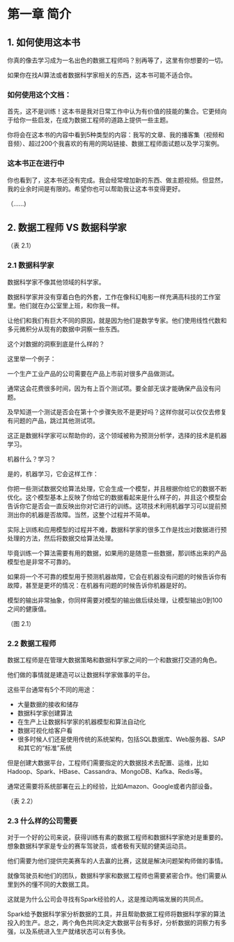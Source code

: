 # 第一章 简介

## 1. 如何使用这本书

你真的像去学习成为一名出色的数据工程师吗？别再等了，这里有你想要的一切。

如果你在找AI算法或者数据科学家相关的东西，这本书可能不适合你。

### 如何使用这个文档：

首先，这不是训练！这本书是我对日常工作中认为有价值的技能的集合。它更倾向于给你一些启发，在成为数据工程师的道路上提供一些主题。

你将会在这本书的内容中看到5种类型的内容：我写的文章、我的播客集（视频和音频）、超过200个我喜欢的有用的网站链接、数据工程师面试题以及学习案例。

### 这本书正在进行中

你也看到了，这本书还没有完成。我会经常增加新的东西、做主题视频。但显然，我的业余时间是有限的。希望你也可以帮助我让这本书变得更好。

（……)

## 2. 数据工程师 VS 数据科学家

（表 2.1）

### 2.1 数据科学家

数据科学家不像其他领域的科学家。

数据科学家并没有穿着白色的外套，工作在像科幻电影一样充满高科技的工作室里。他们就在办公室里上班，和你我一样。

让他们和我们有巨大不同的原因，就是因为他们是数学专家。他们使用线性代数和多元微积分从现有的数据中洞察一些东西。

这个对数据的洞察到底是什么样的？

这里举一个例子：

一个生产工业产品的公司需要在产品上市前对很多产品做测试。

通常这会花费很多时间，因为有上百个测试项。要全部无误才能确保产品没有问题。

及早知道一个测试是否会在第十个步骤失败不是更好吗？这样你就可以仅仅去修复有问题的产品，跳过其他测试项。

这正是数据科学家可以帮助你的，这个领域被称为预测分析学，选择的技术是机器学习。

机器什么？学习？

是的，机器学习，它会这样工作：

你把一些测试数据交给算法处理，它会生成一个模型，并且根据你给它的数据不断优化。这个模型基本上反映了你给它的数据看起来是什么样子的，并且这个模型会告诉你它是否会一直反映出你对它进行的训练。这项技术利用机器学习可以提前预测出你的机器是否故障。当然，这整个过程并不简单。

实际上训练和应用模型的过程并不难，数据科学家的很多工作是找出对数据进行预处理的方法，然后将数据交给算法处理。

毕竟训练一个算法需要有用的数据，如果用的是随意一些数据，那训练出来的产品模型也是非常不可靠的。

如果将一个不可靠的模型用于预测机器故障，它会在机器没有问题的时候告诉你有故障，甚至是更坏的情况：在机器有问题的时候告诉你机器是好的。

模型的输出非常抽象，你同样需要对模型的输出做后续处理，让模型输出0到100之间的健康值。

（图 2.1）

### 2.2 数据工程师

数据工程师是在管理大数据策略和数据科学家之间的一个和数据打交道的角色。

他们做的事情就是建造可以让数据科学家做事的平台。

这些平台通常有5个不同的用途：

+ 大量数据的接收和储存
+ 数据科学家创建算法
+ 在生产上让数据科学家的机器模型和算法自动化
+ 数据可视化给客户看
+ 很多时候人们还是使用传统的系统架构，包括SQL数据库、Web服务器、SAP和其它的“标准”系统

但是创建大数据平台，工程师们需要指定的大数据技术去配置、运维，比如Hadoop、Spark、HBase、Cassandra、MongoDB、Kafka、Redis等。

通常还需要将系统部署在云上的经验，比如Amazon、Google或者内部设备。

（表 2.2）

### 2.3 什么样的公司需要

对于一个好的公司来说，获得训练有素的数据工程师和数据科学家绝对是重要的。想象数据科学家是专业的赛车驾驶员，或者极有天赋的健美运动员。

他们需要为他们提供完美赛车的人去赢的比赛，这就是解决问题架构师做的事情。

就像驾驶员和他们的团队，数据科学家和数据工程师也需要紧密合作。他们需要从里到外的懂不同的大数据工具。

这就是为什么公司会寻找有Spark经验的人，这是推动两端发展的共同点。

Spark给予数据科学家分析数据的工具，并且帮助数据工程师将数据科学家的算法投入的生产。总之，两个角色共同决定大数据平台有多好，分析数据的洞察力有多强，以及系统进入生产就绪状态可以有多快。

